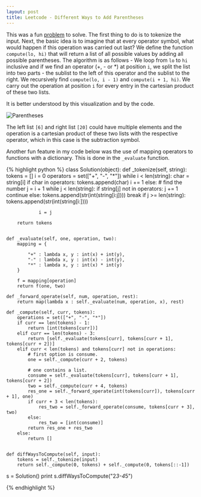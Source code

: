 ```yaml
---
layout: post
title: Leetcode - Different Ways to Add Parentheses
---
```


This was a fun [problem](https://leetcode.com/problems/different-ways-to-add-parentheses/) to solve. The first thing to do is to tokenize the input. Next, the basic idea is to imagine that at every operator symbol,
what would happen if this operation was carried out last? We define the function `compute(lo, hi)` that will 
return a list of all possible values by adding all possible parentheses. The algorithm is as follows - We loop from `lo` to `hi` inclusive
and if we find an operator (+, - or *) at position `i`, we split the list into two parts - the sublist to the left of this operator and the sublist to the right. 
We recursively find `compute(lo, i - 1)` and `compute(i + 1, hi)`. We carry out the 
operation at position `i` for every entry in the cartesian product of these two lists.

It is better understood by this visualization and by the code.

![Parentheses](http://adijo.github.io/assets/leetcode_parens.png)

The left list `[6]` and right list `[20]` could have multiple elements and the operation is a cartesian product of these two lists with the respective operator, which in this case is the subtraction symbol.

Another fun feature in my code below was the use of mapping operators to functions with a dictionary. This is done in the `_evaluate` function. 

{% highlight python %}
class Solution(object):
    def _tokenize(self, string):
        tokens = []
        i = 0
        operators = set(["+", "-", "*"])
        while i < len(string):
            char = string[i]
            if char in operators:
                tokens.append(char)
                i += 1
            else:
                # find the number
                j = i + 1
                while j < len(string):
                    if string[j] not in operators:
                        j += 1
                        continue
                    else:
                        tokens.append(str(int(string[i:j])))
                        break
                if j >= len(string):
                    tokens.append(str(int(string[i:])))

                i = j        

        return tokens


    def _evaluate(self, one, operation, two):
        mapping = {

            "+" : lambda x, y : int(x) + int(y),
            "-" : lambda x, y : int(x) - int(y),
            "*" : lambda x, y : int(x) * int(y)
        }

        f = mapping[operation]
        return f(one, two)

    def _forward_operate(self, num, operation, rest):
        return map(lambda x : self._evaluate(num, operation, x), rest)

    def _compute(self, curr, tokens):
        operations = set(["+", "-", "*"])
        if curr == len(tokens) - 1:
            return [int(tokens[curr])]
        elif curr == len(tokens) - 3:
            return [self._evaluate(tokens[curr], tokens[curr + 1], tokens[curr + 2])]
        elif curr < len(tokens) and tokens[curr] not in operations:
            # first option is consume.
            one = self._compute(curr + 2, tokens)

            # one contains a list.
            consume = self._evaluate(tokens[curr], tokens[curr + 1], tokens[curr + 2])
            two = self._compute(curr + 4, tokens)
            res_one = self._forward_operate(int(tokens[curr]), tokens[curr + 1], one)
            if curr + 3 < len(tokens):
                res_two = self._forward_operate(consume, tokens[curr + 3], two)
            else:
                res_two = [int(consume)]
            return res_one + res_two
        else:
            return []


    def diffWaysToCompute(self, input):
        tokens = self._tokenize(input)
        return self._compute(0, tokens) + self._compute(0, tokens[::-1])

s = Solution()
print s.diffWaysToCompute("2*3-4*5")

{% endhighlight %}